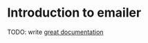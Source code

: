# Introduction to emailer

TODO: write [great documentation](http://jacobian.org/writing/great-documentation/what-to-write/)
